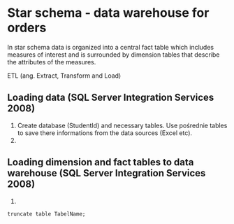 # Star schema - data warehouse for orders

In star schema data is organized into a central fact table which includes measures of interest and is surrounded by dimension tables that describe the attributes of the measures.

ETL (ang. Extract, Transform and Load)

## Loading data (SQL Server Integration Services 2008)
1. Create database (StudentId) and necessary tables. Use pośrednie tables to save there informations from the data sources (Excel etc). 
2. 

## Loading dimension and fact tables to data warehouse (SQL Server Integration Services 2008)
1. 
```
truncate table TabelName;
```
